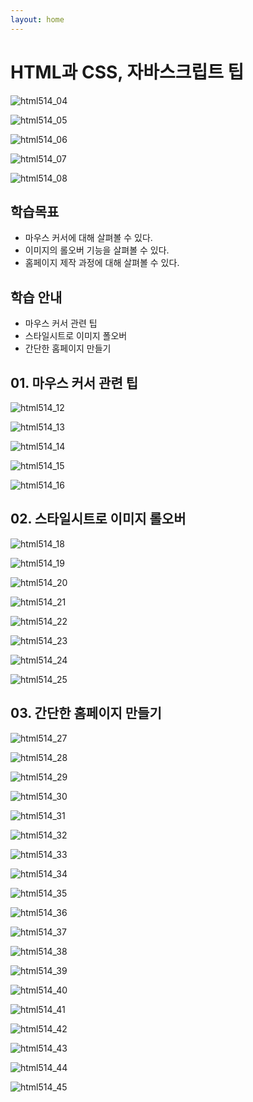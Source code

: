 ```yaml
---
layout: home
---
```




# HTML과 CSS, 자바스크립트 팁











![html514_04](./img/html514_04.png)

![html514_05](./img/html514_05.png)

![html514_06](./img/html514_06.png)

![html514_07](./img/html514_07.png)

![html514_08](./img/html514_08.png)



## 학습목표

* 마우스 커서에 대해 살펴볼 수 있다.
* 이미지의 롤오버 기능을 살펴볼 수 있다.
* 홈페이지 제작 과정에 대해 살펴볼 수 있다.



## 학습 안내

* 마우스 커서 관련 팁
* 스타일시트로 이미지 폴오버
* 간단한 홈페이지 만들기





## 01. 마우스 커서 관련 팁





![html514_12](./img/html514_12.png)

![html514_13](./img/html514_13.png)

![html514_14](./img/html514_14.png)

![html514_15](./img/html514_15.png)

![html514_16](./img/html514_16.png)

## 02. 스타일시트로 이미지 롤오버





![html514_18](./img/html514_18.png)

![html514_19](./img/html514_19.png)

![html514_20](./img/html514_20.png)

![html514_21](./img/html514_21.png)

![html514_22](./img/html514_22.png)

![html514_23](./img/html514_23.png)

![html514_24](./img/html514_24.png)

![html514_25](./img/html514_25.png)

## 03. 간단한 홈페이지 만들기





![html514_27](./img/html514_27.png)

![html514_28](./img/html514_28.png)

![html514_29](./img/html514_29.png)

![html514_30](./img/html514_30.png)

![html514_31](./img/html514_31.png)

![html514_32](./img/html514_32.png)

![html514_33](./img/html514_33.png)

![html514_34](./img/html514_34.png)

![html514_35](./img/html514_35.png)

![html514_36](./img/html514_36.png)

![html514_37](./img/html514_37.png)

![html514_38](./img/html514_38.png)

![html514_39](./img/html514_39.png)

![html514_40](./img/html514_40.png)

![html514_41](./img/html514_41.png)

![html514_42](./img/html514_42.png)

![html514_43](./img/html514_43.png)

![html514_44](./img/html514_44.png)

![html514_45](./img/html514_45.png)











